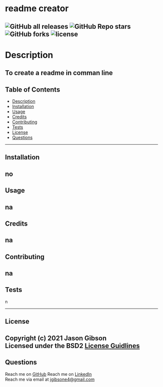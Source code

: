 # readme creator
![GitHub all releases](https://img.shields.io/github/downloads/jgibsone4/jgibsone4.github.io/total?style=flat-square)
![GitHub Repo stars](https://img.shields.io/github/stars/jgibsone4/jgibsone4.github.io?style=flat-square)
![GitHub forks](https://img.shields.io/github/forks/jgibsone4/jgibsone4.github.io?style=social)
![license](https://img.shields.io/static/v1?label=license&message=MIT&color=blue&style=flat-square)
  ---
  # Description
  To create a readme in comman line
---
  ## Table of Contents

* [Description](#description)
* [Installation](#installation)
* [Usage](#usage)
* [Credits](#credits)
* [Contributing](#contributing)
* [Tests](#tests)
* [License](#license) 
* [Questions](#questions)

---
## Installation
no
---
## Usage
na
---
## Credits
na
---
## Contributing
na
---
## Tests
n

---
## License
Copyright (c) 2021 Jason Gibson  
Licensed under the BSD2
[License Guidlines](/License.txt)
---
## Questions
Reach me on [GitHub](https://www.github.com/jgibsone4)
Reach me on [LinkedIn](https://www.linkedin.com/jgibsone4@linkedin)  
Reach me via email at <jgibsone4@gmail.com>
